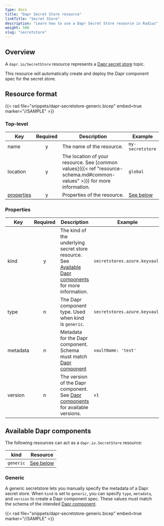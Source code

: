 ```yaml
---
type: docs
title: "Dapr Secret Store resource"
linkTitle: "Secret Store"
description: "Learn how to use a Dapr Secret Store resource in Radius"
weight: 500
slug: "secretstore"
---
```


## Overview

A `dapr.io/SecretStore` resource represents a [Dapr secret store](https://docs.dapr.io/developing-applications/building-blocks/secrets/secrets-overview/) topic.

This resource will automatically create and deploy the Dapr component spec for the secret store.

## Resource format

{{< rad file="snippets/dapr-secretstore-generic.bicep" embed=true marker="//SAMPLE" >}}

### Top-level

| Key  | Required | Description | Example |
|------|:--------:|-------------|---------|
| name | y | The name of the resource. | `my-secretstore` |
| location | y | The location of your resource. See [common values]({{< ref "resource-schema.md#common-values" >}}) for more information. | `global`
| [properties](#properties) | y | Properties of the resource. | [See below](#properties)

### Properties

| Key  | Required | Description | Example |
|------|:--------:|-------------|---------|
| kind | y | The kind of the underlying secret store resource. See [Available Dapr components](#available-dapr-components) for more information. | `secretstores.azure.keyvault`
| type | n | The Dapr component type. Used when kind is `generic`. | `secretstores.azure.keyvault`
| metadata | n | Metadata for the Dapr component. Schema must match [Dapr component](https://docs.dapr.io/reference/components-reference/supported-secret-stores/) | `vaultName: 'test'` |
| version | n | The version of the Dapr component. See [Dapr components](https://docs.dapr.io/reference/components-reference/supported-secret-stores/) for available versions. | `v1` |

## Available Dapr components

The following resources can act as a `dapr.io.SecretStore` resource:

| kind | Resource |
|------|----------|
| `generic` | [See below](#generic)

### Generic

A generic secretstore lets you manually specify the metadata of a Dapr secret store. When `kind` is set to `generic`, you can specify `type`, `metadata`, and `version` to create a Dapr component spec. These values must match the schema of the intended [Dapr component](https://docs.dapr.io/reference/components-reference/supported-secret-stores/).

{{< rad file="snippets/dapr-secretstore-generic.bicep" embed=true marker="//SAMPLE" >}}
